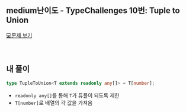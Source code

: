 ## medium난이도 - TypeChallenges 10번: Tuple to Union

[💻문제 보기](https://www.typescriptlang.org/play?#code/PQKgUABBCMAMEFoIBUCuAHANgUwgFwHsIBVAOwEsDTJEE76aAjATwgEFS8ALK1gMVQQAFAAEAhpwBmqAJQQAxAFtsAE3KpFC8qUnYATgrwYcC1BSpga86xACKqbAGc8lajQCSirNmWcIYiABzbFJ9cgBjCAADNG9kAjJXAB5kAD4oiAB3LgiuCHCCADd9R3wuXEKxTAdSgkl-fGNcQghyPFLK6qcIM1cAOksoPgIDbAAPMS8cQeioqPaaPGZ0XDY9AwBeCABtAHJoXYAaCF2AJiOTgGZdgF0ZpZWUJzwILdiceMSqJLW9VIhgMAIOMVuE8Kp8ERGLh9rsIAAfE7nBFXXY0OZRGb-ABq5GwmQgVAgAHE2gAJVCMABcEC4eDw6EcVMB7XCXD6ACtHH0RoFgHAwCBgJZQBAAPoSyVSyUQACaBFQBgAwgQVLgyfpcNLtRKIELLA9cO9sJ9zKQUv8thJmCKQOKddKns4IEqxI5ug7HfryF4Ri9DRAAN4QACiAEdUFVjiGxqCXgBfCCSPQETS7ESGhBsqo4UjBRzAVAuTCONFgAPhN3dLbbGgxuNJcORzApJqm5LbaCnS7HXYAFgArAA2C54PQOG6pY5dy4o-vDuGIscOVJTuux7BgxsRqqtuIJM1JTvdyfT7urw5gO5gUWeqUQAR6bj6CAAZXBjPtd7FeuFoBo-yvlwYh6LgzAKgYjgENULhUEytL0oyzLAKy7Jcjyeh8nAwASI4mT6ABEC4viEBQTBrjwXSDJMiyjhspy3K8vysDAGRRYUYRACyIy4EqwGYLm+Y0lRSG0fR6G8oKwpAA)

<br/>

## 내 풀이

```ts
type TupleToUnion<T extends readonly any[]> = T[number];
```

- `readonly any[]`를 통해 `T`가 튜플이 되도록 제한
- `T[number]`로 배열의 각 값을 가져옴

